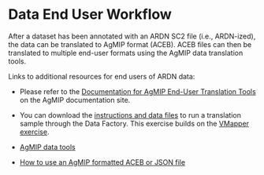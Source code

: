 # Data End User Workflow

After a dataset has been annotated with an ARDN SC2 file (i.e., ARDN-ized), the data can be translated to AgMIP format (ACEB). ACEB files can then be translated to multiple end-user formats using the AgMIP data translation tools.

Links to additional resources for end users of ARDN data:

- Please refer to the [Documentation for AgMIP End-User Translation Tools](https://agmip.github.io/AgMIP_translators.html) on the AgMIP documentation site.

- You can download the [instructions and data files](https://github.com/agmip/ARDN/raw/master/docs/extras/Data_Factory_Exercise.zip) to run a translation sample through the Data Factory. This exercise builds on the [VMapper exercise](https://github.com/agmip/ARDN/raw/master/docs/extras/VMapper_Exercise.zip).

- [AgMIP data tools](http://tools.agmip.org/)
- [How to use an AgMIP formatted ACEB or JSON file](https://github.com/agmip/ARDN/blob/master/docs/images/How%20to%20use%20an%20AgMIP%20formatted%20aceb%20or%20json%20file_v2.pdf)

